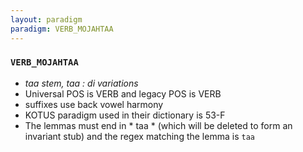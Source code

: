 ```yaml
---
layout: paradigm
paradigm: VERB_MOJAHTAA
---
```

### ` VERB_MOJAHTAA `

* _taa stem, taa : di variations_
* Universal POS is VERB and legacy POS is VERB
* suffixes use back vowel harmony
* KOTUS paradigm used in their dictionary is 53-F
* The lemmas must end in * taa * (which will be deleted to form an invariant stub) and the regex matching the lemma is ` taa `
